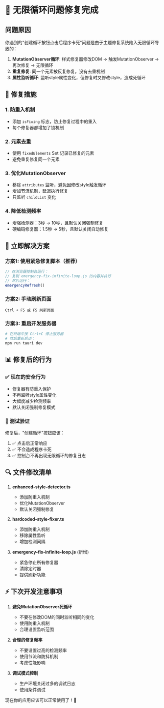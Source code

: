 # 🚨 无限循环问题修复完成

## 问题原因
你遇到的"创建循环按钮点击后程序卡死"问题是由于主题修复系统陷入无限循环导致的：

1. **MutationObserver循环**: 样式修复器修改DOM → 触发MutationObserver → 再次修复 → 无限循环
2. **重复修复**: 同一个元素被反复修复，没有去重机制
3. **属性监听循环**: 监听style属性变化，但修复时又修改style，造成死循环

## 🔧 修复措施

### 1. 防重入机制
- 添加 `isFixing` 标志，防止修复过程中的重入
- 每个修复器都增加了锁机制

### 2. 元素去重
- 使用 `fixedElements` Set 记录已修复的元素
- 避免重复修复同一个元素

### 3. 优化MutationObserver
- 移除 `attributes` 监听，避免因修改style触发循环
- 增加节流机制，延迟执行修复
- 只监听 `childList` 变化

### 4. 降低检测频率
- 增强检测器：3秒 → 10秒，且默认关闭强制修复
- 硬编码修复器：1.5秒 → 5秒，且默认关闭自动修复

## 🚀 立即解决方案

### 方案1: 使用紧急修复脚本（推荐）
```javascript
// 在浏览器控制台运行：
// 复制 emergency-fix-infinite-loop.js 的内容并执行
// 然后运行：
emergencyRefresh()
```

### 方案2: 手动刷新页面
```
Ctrl + F5 或 F5 刷新页面
```

### 方案3: 重启开发服务器
```bash
# 在终端中按 Ctrl+C 停止服务器
# 然后重新启动：
npm run tauri dev
```

## 📊 修复后的行为

### ✅ 现在的安全行为
- 修复器有防重入保护
- 不再监听style属性变化
- 大幅度减少检测频率
- 默认关闭强制修复模式

### 🎯 测试验证
修复后，"创建循环"按钮应该：
1. ✅ 点击后正常响应
2. ✅ 不会造成程序卡死
3. ✅ 控制台不再出现无限循环的修复日志

## 🔍 文件修改清单

1. **enhanced-style-detector.ts**
   - 添加防重入机制
   - 优化MutationObserver
   - 默认关闭强制修复

2. **hardcoded-style-fixer.ts** 
   - 添加防重入机制
   - 移除属性监听
   - 增加检测间隔

3. **emergency-fix-infinite-loop.js** (新增)
   - 紧急停止所有修复器
   - 清除定时器
   - 提供刷新功能

## ⚡ 下次开发注意事项

1. **避免MutationObserver死循环**
   - 不要在修改DOM的同时监听相同的变化
   - 使用防重入机制
   - 合理设置监听范围

2. **合理的修复频率**
   - 不要设置过高的检测频率
   - 使用节流和防抖机制
   - 考虑性能影响

3. **调试模式控制**
   - 生产环境关闭过多的调试日志
   - 使用条件调试

现在你的应用应该可以正常使用了！🎉